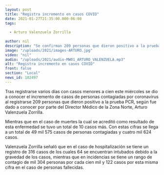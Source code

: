 ```yaml
---
layout: post
title: "Registra incremento en casos COVID"
date: 2021-01-27T21:35:00.000-06:00
tags:
  
  - Arturo Valenzuela Zorrilla
  
author: nil
description: "Se confirman 209 personas que dieron positivo a la prueba PCR y 10 defunciones."
image: "/uploads/2021/images-ARTURO.jpg"
video: "nil"
audio: "/uploads/2021/audio-MW01_ARTURO_VALENZUELA.mp3"
alt: "Registra incremento en casos COVID"
front: false
section: "Local"
news_id: 182497
---
```


Tras registrarse varios días con casos menores a cien este miércoles se dio a conocer el incremento de casos de personas contagiadas por coronavirus al registrarse 209 personas que dieron positivo a la prueba PCR, según fue dado a conocer por parte del Director Médico de la Zona Norte, Arturo Valenzuela Zorrilla.

Mientras que en el caso de muertes la cual se acreditó como resultado de esta enfermedad se tuvo un total de 10 casos más. Con estas cifras se llega a un total de 49 mil 575 casos de personas contagiadas y cuatro mil 624 casos. 

Valenzuela Zorrilla señaló que en el caso de hospitalización se tiene un registro de 316 casos de los cuales 64 se encuentran intubados debido a la gravedad de los casos, mientras que en incidencias se tiene un rango de contagio de mil 304 personas por cada cien mil y 122 casos por esta misma cifra en el caso de personas fallecidas.